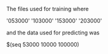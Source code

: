 The files used for training where

'053000'
'103000'
'153000'
'203000'

and the data used for predicting was

$(seq 53000 10000 100000)
